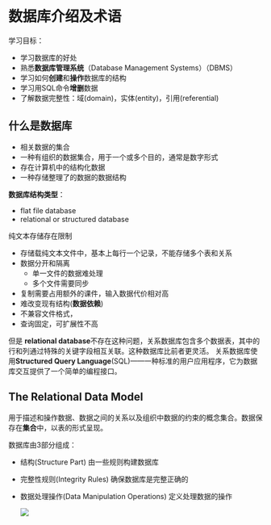 # 数据库介绍及术语
学习目标：
- 学习数据库的好处
- 熟悉**数据库管理系统**（Database Management Systems）（DBMS）
- 学习如何**创建**和**操作**数据库的结构
- 学习用SQL命令**增删**数据
- 了解数据完整性：域(domain)，实体(entity)，引用(referential)

## 什么是数据库
- 相关数据的集合
- 一种有组织的数据集合，用于一个或多个目的，通常是数字形式
- 存在计算机中的结构化数据
- 一种存储整理了的数据的数据结构

**数据库结构类型**：
- flat file database
- relational or structured database

纯文本存储存在限制
- 存储载纯文本文件中，基本上每行一个记录，不能存储多个表和关系
- 数据分开和隔离
	- 单一文件的数据难处理
	- 多个文件需要同步
- 复制需要占用额外的课件，输入数据代价相对高
- 难改变现有结构(**数据依赖**)
- 不兼容文件格式，
- 查询固定，可扩展性不高

但是 **relational database**不存在这种问题，关系数据库包含多个数据表，其中的行和列通过特殊的关键字段相互关联。这种数据库比前者更灵活。
关系数据库使用**Structured Query Language**(SQL)——一种标准的用户应用程序，它为数据库交互提供了一个简单的编程接口。

## The Relational Data Model
用于描述和操作数据、数据之间的关系以及组织中数据的约束的概念集合。数据保存在**集合**中，以表的形式呈现。

数据库由3部分组成：
- 结构(Structure Part)
	由一些规则构建数据库
	
- 完整性规则(Integrity Rules)
	确保数据库是完整正确的
	
- 数据处理操作(Data Manipulation Operations)
	定义处理数据的操作

	![](https://pic-1257412153.cos.ap-nanjing.myqcloud.com/images/images/2022/11/24/Pasted%20image%2020220310230935-62e540.png)
